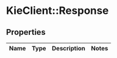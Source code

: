 # KieClient::Response

## Properties
Name | Type | Description | Notes
------------ | ------------- | ------------- | -------------


